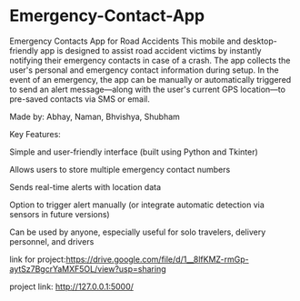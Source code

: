 # Emergency-Contact-App
Emergency Contacts App for Road Accidents This mobile and desktop-friendly app is designed to assist road accident victims by instantly notifying their emergency contacts in case of a crash. The app collects the user's personal and emergency contact information during setup. In the event of an emergency, the app can be manually or automatically triggered to send an alert message—along with the user's current GPS location—to pre-saved contacts via SMS or email.

Made by: Abhay, Naman, Bhvishya, Shubham

Key Features:

Simple and user-friendly interface (built using Python and Tkinter)

Allows users to store multiple emergency contact numbers

Sends real-time alerts with location data

Option to trigger alert manually (or integrate automatic detection via sensors in future versions)

Can be used by anyone, especially useful for solo travelers, delivery personnel, and drivers

link for project:https://drive.google.com/file/d/1__8lfKMZ-rmGp-aytSz7BgcrYaMXF5OL/view?usp=sharing

project link: http://127.0.0.1:5000/
